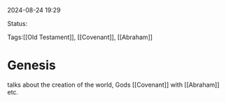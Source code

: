 
2024-08-24 19:29

Status:

Tags:[[Old Testament]], [[Covenant]], [[Abraham]]

# Genesis
talks about the creation of the world, Gods [[Covenant]] with [[Abraham]] etc.

